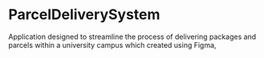 # ParcelDeliverySystem
Application designed to streamline the process of delivering packages and parcels within a university campus which created using Figma, 
